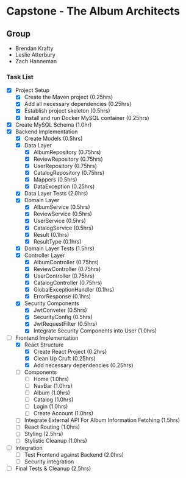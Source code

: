 # Capstone - The Album Architects

## Group
- Brendan Krafty
- Leslie Atterbury
- Zach Hanneman


### Task List

* [x] Project Setup
    * [x] Create the Maven project (0.25hrs)
    * [x] Add all necessary dependencies (0.25hrs)
    * [x] Establish project skeleton (0.5hrs)
    * [x] Install and run Docker MySQL container (0.25hrs)
* [x] Create MySQL Schema (1.0hr)
* [X] Backend Implementation
    * [x] Create Models (0.5hrs)
    * [X] Data Layer
        * [x] AlbumRepository (0.75hrs)
        * [x] ReviewRepository (0.75hrs)
        * [X] UserRepository (0.75hrs)
        * [X] CatalogRepository (0.75hrs)
        * [x] Mappers (0.5hrs)
        * [x] DataException (0.25hrs)
    * [X] Data Layer Tests (2.0hrs)
    * [X] Domain Layer
        * [x] AlbumService (0.5hrs)
        * [x] ReviewService (0.5hrs)
        * [X] UserService (0.5hrs)
        * [X] CatalogService (0.5hrs)
        * [x] Result (0.1hrs)
        * [x] ResultType (0.1hrs)
    * [X] Domain Layer Tests (1.5hrs)
    * [X] Controller Layer
        * [x] AlbumController (0.75hrs)
        * [x] ReviewController (0.75hrs)
        * [X] UserController (0.75hrs)
        * [X] CatalogController (0.75hrs)
        * [x] GlobalExceptionHandler (0.1hrs)
        * [x] ErrorResponse (0.1hrs)
    * [X] Security Components
        * [X] JwtConveter (0.5hrs)
        * [X] SecurityConfig (0.5hrs)
        * [X] JwtRequestFilter (0.5hrs)
        * [X] Integrate Security Components into User (1.0hrs)
* [ ] Frontend Implementation
    * [X] React Structure
        * [X] Create React Project (0.2hrs)
        * [X] Clean Up Cruft (0.25hrs)
        * [X] Add necessary dependencies (0.25hrs)
    * [ ] Components
        * [ ] Home (1.0hrs)
        * [ ] NavBar (1.0hrs)
        * [ ] Album (1.0hrs)
        * [ ] Catalog (1.0hrs)
        * [ ] Login (1.0hrs)
        * [ ] Create Account (1.0hrs)
    * [ ] Integrate External API For Album Information Fetching (1.5hrs)
    * [ ] React Routing (1.0hrs)
    * [ ] Styling (2.5hrs)
    * [ ] Stylistic Cleanup (1.0hrs)
* [ ] Integration
    * [ ] Test Frontend against Backend (2.0hrs)
    * [ ] Security integration
* [ ] Final Tests & Cleanup (2.5hrs)
